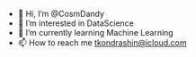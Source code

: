 - 👋 Hi, I’m @CosmDandy
- 👀 I’m interested in DataScience
- 🌱 I’m currently learning Machine Learning
- 📫 How to reach me tkondrashin@icloud.com

<!-- - 💞️ I’m looking to collaborate on ... -->
<!---
CosmDandy/CosmDandy is a ✨ special ✨ repository because its `README.md` (this file) appears on your GitHub profile.
You can click the Preview link to take a look at your changes.
--->
